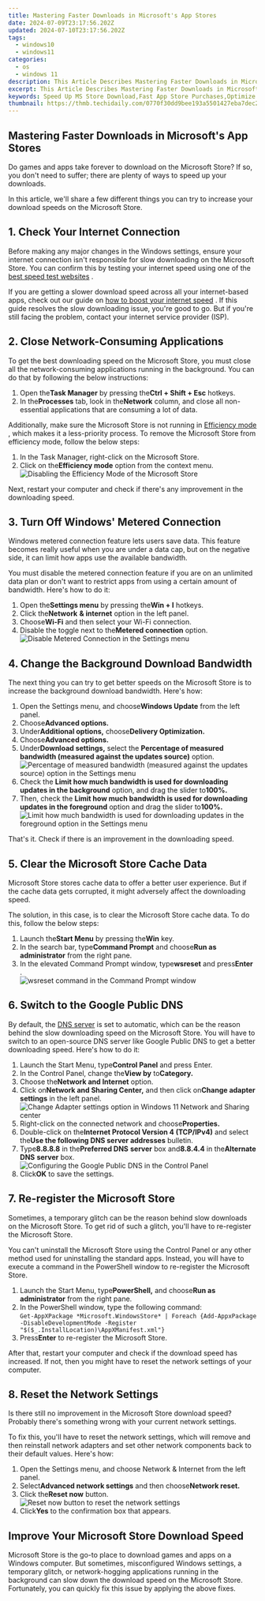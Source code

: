 ```yaml
---
title: Mastering Faster Downloads in Microsoft's App Stores
date: 2024-07-09T23:17:56.202Z
updated: 2024-07-10T23:17:56.202Z
tags:
  - windows10
  - windows11
categories:
  - os
  - windows 11
description: This Article Describes Mastering Faster Downloads in Microsoft's App Stores
excerpt: This Article Describes Mastering Faster Downloads in Microsoft's App Stores
keywords: Speed Up MS Store Download,Fast App Store Purchases,Optimize Windows Store,Increase Download Rate,Accelerated Downloads,Efficient Microsoft Store,Quick MS App Access
thumbnail: https://thmb.techidaily.com/0770f30dd9bee193a5501427eba7dec20121fd86c94f50442733727b65ca9aad.jpg
---
```


## Mastering Faster Downloads in Microsoft's App Stores

 Do games and apps take forever to download on the Microsoft Store? If so, you don't need to suffer; there are plenty of ways to speed up your downloads.

 In this article, we'll share a few different things you can try to increase your download speeds on the Microsoft Store.

## 1\. Check Your Internet Connection

 Before making any major changes in the Windows settings, ensure your internet connection isn't responsible for slow downloading on the Microsoft Store. You can confirm this by testing your internet speed using one of the [best speed test websites](https://www.makeuseof.com/best-free-websites-test-internet-speed/) .

 If you are getting a slower download speed across all your internet-based apps, check out our guide on [how to boost your internet speed](https://www.makeuseof.com/tag/10-ways-to-improve-the-speed-of-your-current-router/) . If this guide resolves the slow downloading issue, you're good to go. But if you're still facing the problem, contact your internet service provider (ISP).

## 2\. Close Network-Consuming Applications

 To get the best downloading speed on the Microsoft Store, you must close all the network-consuming applications running in the background. You can do that by following the below instructions:

1. Open the**Task Manager** by pressing the**Ctrl + Shift + Esc** hotkeys.
2. In the**Processes** tab, look in the**Network** column, and close all non-essential applications that are consuming a lot of data.

 Additionally, make sure the Microsoft Store is not running in [Efficiency mode](https://www.makeuseof.com/windows-11-task-manager-efficiency-mode/) , which makes it a less-priority process. To remove the Microsoft Store from efficiency mode, follow the below steps:

1. In the Task Manager, right-click on the Microsoft Store.
2. Click on the**Efficiency mode** option from the context menu.  
![Disabling the Efficiency Mode of the Microsoft Store](https://static1.makeuseofimages.com/wordpress/wp-content/uploads/2023/01/disabling-the-efficiency-mode.jpg)

 Next, restart your computer and check if there's any improvement in the downloading speed.

## 3\. Turn Off Windows' Metered Connection

 Windows metered connection feature lets users save data. This feature becomes really useful when you are under a data cap, but on the negative side, it can limit how apps use the available bandwidth.

 You must disable the metered connection feature if you are on an unlimited data plan or don't want to restrict apps from using a certain amount of bandwidth. Here's how to do it:

1. Open the**Settings menu** by pressing the**Win + I** hotkeys.
2. Click the**Network** **& internet** option in the left panel.
3. Choose**Wi-Fi** and then select your Wi-Fi connection.
4. Disable the toggle next to the**Metered connection** option.  
![Disable Metered Connection in the Settings menu](https://static1.makeuseofimages.com/wordpress/wp-content/uploads/2023/01/metered-connection.jpg)

## 4\. Change the Background Download Bandwidth

 The next thing you can try to get better speeds on the Microsoft Store is to increase the background download bandwidth. Here's how:

1. Open the Settings menu, and choose**Windows Update** from the left panel.
2. Choose**Advanced options.**
3. Under**Additional options,** choose**Delivery Optimization.**
4. Choose**Advanced options.**
5. Under**Download settings,** select the **Percentage of measured bandwidth (measured against the updates source)** option.  
![Percentage of measured bandwidth (measured against the updates source) option in the Settings menu](https://static1.makeuseofimages.com/wordpress/wp-content/uploads/2023/01/percentage-of-measured-bandwidth-measured-against-the-updates-source.jpg)
6. Check the **Limit how much bandwidth is used for downloading updates in the background** option, and drag the slider to**100%.**
7. Then, check the **Limit how much bandwidth is used for downloading updates in the foreground** option and drag the slider to**100%.**  
![Limit how much bandwidth is used for downloading updates in the foreground option in the Settings menu](https://static1.makeuseofimages.com/wordpress/wp-content/uploads/2023/01/limit-how-much-bandwidth-is-used-for-downloading-updates-in-the-foreground.jpg)

 That's it. Check if there is an improvement in the downloading speed.

## 5\. Clear the Microsoft Store Cache Data

 Microsoft Store stores cache data to offer a better user experience. But if the cache data gets corrupted, it might adversely affect the downloading speed.

 The solution, in this case, is to clear the Microsoft Store cache data. To do this, follow the below steps:

1. Launch the**Start Menu** by pressing the**Win** key.
2. In the search bar, type**Command Prompt** and choose**Run as administrator** from the right pane.
3. In the elevated Command Prompt window, type**wsreset** and press**Enter** .  
![wsreset command in the Command Prompt window](https://static1.makeuseofimages.com/wordpress/wp-content/uploads/2023/01/wsreset-command.jpg)

## 6\. Switch to the Google Public DNS

 By default, the [DNS server](https://www.makeuseof.com/tag/what-is-dns-server/) is set to automatic, which can be the reason behind the slow downloading speed on the Microsoft Store. You will have to switch to an open-source DNS server like Google Public DNS to get a better downloading speed. Here's how to do it:

1. Launch the Start Menu, type**Control Panel** and press Enter.
2. In the Control Panel, change the**View by** to**Category.**
3. Choose the**Network and Internet** option.
4. Click on**Network and Sharing Center,** and then click on**Change adapter settings** in the left panel.  
![Change Adapter settings option in Windows 11 Network and Sharing center](https://static1.makeuseofimages.com/wordpress/wp-content/uploads/2022/05/Change-Adapter-settings.jpg)
5. Right-click on the connected network and choose**Properties.**
6. Double-click on the**Internet Protocol Version 4 (TCP/IPv4)** and select the**Use the following DNS server addresses** bulletin.
7. Type**8.8.8.8** in the**Preferred DNS** **server** box and**8.8.4.4** in the**Alternate DNS** **server** box.  
![Configuring the Google Public DNS in the Control Panel](https://static1.makeuseofimages.com/wordpress/wp-content/uploads/2023/01/google-public-dns.jpg)
8. Click**OK** to save the settings.

## 7\. Re-register the Microsoft Store

 Sometimes, a temporary glitch can be the reason behind slow downloads on the Microsoft Store. To get rid of such a glitch, you'll have to re-register the Microsoft Store.

 You can't uninstall the Microsoft Store using the Control Panel or any other method used for uninstalling the standard apps. Instead, you will have to execute a command in the PowerShell window to re-register the Microsoft Store.

1. Launch the Start Menu, type**PowerShell,** and choose**Run as administrator** from the right pane.
2. In the PowerShell window, type the following command:  
`Get-AppXPackage *Microsoft.WindowsStore* | Foreach {Add-AppxPackage -DisableDevelopmentMode -Register "$($_.InstallLocation)\AppXManifest.xml"}`
3. Press**Enter** to re-register the Microsoft Store.

 After that, restart your computer and check if the download speed has increased. If not, then you might have to reset the network settings of your computer.

## 8\. Reset the Network Settings

 Is there still no improvement in the Microsoft Store download speed? Probably there's something wrong with your current network settings.

 To fix this, you'll have to reset the network settings, which will remove and then reinstall network adapters and set other network components back to their default values. Here's how:

1. Open the Settings menu, and choose Network & Internet from the left panel.
2. Select**Advanced network settings** and then choose**Network reset.**
3. Click the**Reset now** button.  
![Reset now button to reset the network settings](https://static1.makeuseofimages.com/wordpress/wp-content/uploads/2023/01/reset-now-button.jpg)
4. Click**Yes** to the confirmation box that appears.

## Improve Your Microsoft Store Download Speed

 Microsoft Store is the go-to place to download games and apps on a Windows computer. But sometimes, misconfigured Windows settings, a temporary glitch, or network-hogging applications running in the background can slow down the download speed on the Microsoft Store. Fortunately, you can quickly fix this issue by applying the above fixes.


<ins class="adsbygoogle"
     style="display:block"
     data-ad-format="autorelaxed"
     data-ad-client="ca-pub-7571918770474297"
     data-ad-slot="1223367746"></ins>



<ins class="adsbygoogle"
     style="display:block"
     data-ad-client="ca-pub-7571918770474297"
     data-ad-slot="8358498916"
     data-ad-format="auto"
     data-full-width-responsive="true"></ins>


